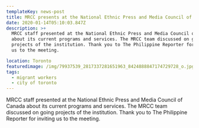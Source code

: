 ```yaml
---
templateKey: news-post
title: MRCC presents at the National Ethnic Press and Media Council of Canada
date: 2020-01-14T05:10:03.847Z
description: >+
  MRCC staff presented at the National Ethnic Press and Media Council of Canada
  about its current programs and services. The MRCC team discussed on going
  projects of the institution. Thank you to The Philippine Reporter for inviting
  us to the meeting.

location: Toronto
featuredimage: /img/79937539_2817337281651963_8424888847174729728_o.jpg
tags:
  - migrant workers
  - city of toronto
---
```

MRCC staff presented at the National Ethnic Press and Media Council of Canada about its current programs and services. The MRCC team discussed on going projects of the institution. Thank you to The Philippine Reporter for inviting us to the meeting.
